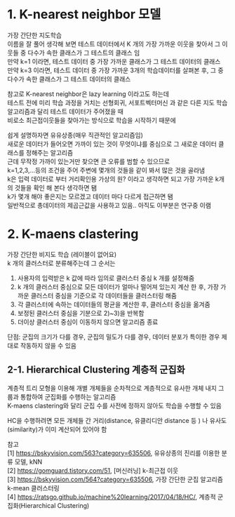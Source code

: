 # 1. K-nearest neighbor 모델  
가장 간단한 지도학습  
이름을 잘 풀어 생각해 보면 테스트 데이터에서 K 개의 가장 가까운 이웃을 찾아서 그 이웃들 중 다수가 속한 클래스가 그 테스트의 클래스 임  
만약 k=1 이라면, 테스트 데이터 중 가장 가까운 클래스가 그 테스트 데이터의 클래스  
만약 k=3 이라면, 테스트 데이터 중 가장 가까운 3개의 학습데이터를 살펴본 후, 그 중 다수가 속한 클래스가 그 테스트 데이터의 클래스  
  
참고로 K-nearest neighbor은 lazy learning 이라고도 하는데  
테스트 전에 미리 학습 과정을 거치는 선형회귀, 서포트벡터머신 과 같은 다른 지도 학습 알고리즘과 달리 테스트 데이터가 주어졌을 때  
비로소 최근접이웃들을 찾아가는 방식으로 학습을 시작하기 때문에  
  
쉽게 설명하자면 유유상종(매우 직관적인 알고리즘임)  
새로운 데이터가 들어오면 가까이 있는 것이 무엇이냐를 중심으로 그 새로운 데이터 클래스를 정해주는 알고리즘  
근데 무작정 가까이 있는거만 찾으면 큰 오류를 범할 수 있으므로  
k=1,2,3,...등의 조건을 주어 주변에 몇개의 것들을 같이 봐서 많은 것을 골라냄  
k은 입력 데이터로 부터 거리확인용 가상의 원? 이라고 생각하면 되고 가장 가까운 k개의 것들을 확인 해 본다 생각하면 됌  
k가 몇개 해야 좋은지는 모르겠고 데이터 마다 다르게 접근하면 됌  
일반적으로 총데이터의 제곱근값을 사용하고 있음.. 아직도 이부분은 연구중 이램  
  
  
# 2. K-maens clastering  
가장 간단한 비지도 학습 (레이블이 없어요)  
k 개의 클러스터로 분류해주는데 그 순서는  
1) 사용자의 입력받은 k 값에 따라 임의로 클러스터 중심 k 개를 설정해줌  
2) k 개의 클러스터 중심으로 모든 데이터가 얼마나 떨어져 있는지 계산 한 후, 가장 가까운 클러스터 중심을 기준으로 각 데이터들을 클러스터링 해줌  
3) 각 클러스터에 속하는 데이터들의 평균을 계산한 후, 클러스터 중심을 옮겨줌  
4) 보정된 클러스터 중심을 기분으로 2)~3)을 반복함  
5) 더이상 클러스터 중심이 이동하지 않으면 알고리즘 종료  
  
단점: 군집의 크기가 다를 경우, 군집의 밀도가 다를 경우, 데이터 분포가 특이한 경우 제대로 작동하지 않을 수 있음  
  
## 2-1. Hierarchical Clustering 계층적 군집화  
계층적 트리 모형을 이용해 개별 개체들을 순차적으로 계층적으로 유사한 개체 내지 그룹과 통합하여 군집화를 수행하는 알고리즘  
K-maens clastering와 달리 군집 수를 사전에 정하지 않아도 학습을 수행할 수 있음  
  
HC을 수행하려면 모든 개체들 간 거리(distance, 유클리디안 distance 등 ) 나 유사도(similarity)가 이미 계산되어 있어야 함  



  
참고  
[1] https://bskyvision.com/563?category=635506, 유유상종의 진리를 이용한 분류 모델, kNN  
[2] https://gomguard.tistory.com/51, [머신러닝] k-최근접 이웃  
[3] https://bskyvision.com/564?category=635506, 가장 간단한 군집 알고리즘 k-mean 클러스터링  
[4] https://ratsgo.github.io/machine%20learning/2017/04/18/HC/, 계층적 군집화(Hierarchical Clustering)  
